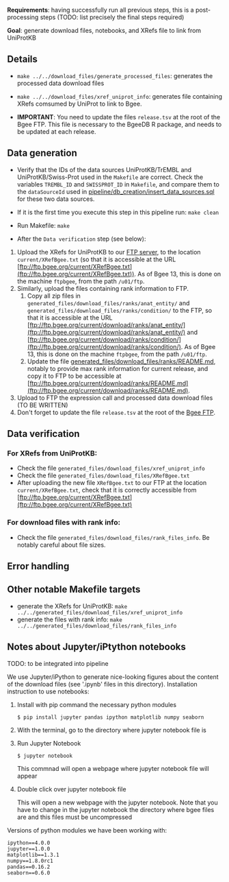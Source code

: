 **Requirements**: having successfully run all previous steps, this is a post-processing steps
(TODO: list precisely the final steps required)

**Goal**: generate download files, notebooks, and XRefs file to link from UniProtKB

## Details

* `make ../../download_files/generate_processed_files`: generates the processed data download files 
* `make ../../download_files/xref_uniprot_info`: generates file containing XRefs comsumed by UniProt 
to link to Bgee. 

* **IMPORTANT**: You need to update the files `release.tsv` at the root of the Bgee FTP. 
This file is necessary to the BgeeDB R package, and needs to be updated at each release.

## Data generation

* Verify that the IDs of the data sources UniProtKB/TrEMBL and UniProtKB/Swiss-Prot used in the `Makefile` are correct. Check the variables `TREMBL_ID` and `SWISSPROT_ID` in `Makefile`, and compare them to the `dataSourceId` used in [pipeline/db_creation/insert_data_sources.sql](../db_creation/insert_data_sources.sql) for these two data sources.

* If it is the first time you execute this step in this pipeline run:
  `make clean`

* Run Makefile:
  `make`

* After the `Data verification` step (see below):
1. Upload the XRefs for UniProtKB to our [FTP server](ftp://ftp.bgee.org/), to the location `current/XRefBgee.txt` (so that it is accessible at the URL [ftp://ftp.bgee.org/current/XRefBgee.txt](ftp://ftp.bgee.org/current/XRefBgee.txt)). As of Bgee 13, this is done on the machine `ftpbgee`, from the path `/u01/ftp`.
2. Similarly, upload the files containing rank information to FTP.
    1. Copy all zip files in `generated_files/download_files/ranks/anat_entity/` and  `generated_files/download_files/ranks/condition/` to the FTP, so that it is accessible at the URL [ftp://ftp.bgee.org/current/download/ranks/anat_entity/](ftp://ftp.bgee.org/current/download/ranks/anat_entity/) and [ftp://ftp.bgee.org/current/download/ranks/condition/](ftp://ftp.bgee.org/current/download/ranks/condition/). As of Bgee 13, this is done on the machine `ftpbgee`, from the path `/u01/ftp`.
    2. Update the file [generated_files/download_files/ranks/README.md](../../generated_files/download_files/ranks/README.md), notably to provide max rank information for current release, and copy it to FTP to be accessible at [ftp://ftp.bgee.org/current/download/ranks/README.md](ftp://ftp.bgee.org/current/download/ranks/README.md).
3. Upload to FTP the expression call and processed data download files (TO BE WRITTEN)
4. Don't forget to update the file `release.tsv` at the root of the [Bgee FTP](ftp://ftp.bgee.org/).

## Data verification

### For XRefs from UniProtKB:
* Check the file `generated_files/download_files/xref_uniprot_info`
* Check the file `generated_files/download_files/XRefBgee.txt`
* After uploading the new file `XRefBgee.txt` to our FTP at the location `current/XRefBgee.txt`, check that it is correctly accessible from [ftp://ftp.bgee.org/current/XRefBgee.txt](ftp://ftp.bgee.org/current/XRefBgee.txt)

### For download files with rank info:
* Check the file `generated_files/download_files/rank_files_info`. Be notably careful about file sizes.

## Error handling

## Other notable Makefile targets
* generate the XRefs for UniProtKB:
  `make ../../generated_files/download_files/xref_uniprot_info`
* generate the files with rank info:
  `make ../../generated_files/download_files/rank_files_info`


## Notes about Jupyter/iPtython notebooks

TODO: to be integrated into pipeline

We use Jupyter/iPython to generate nice-looking figures about the content of the download files (see '.ipynb' files in this directory). Installation instruction to use notebooks:

1. Install with pip command the necessary python modules

    ```
    $ pip install jupyter pandas ipython matplotlib numpy seaborn
    ```
    
2. With the terminal, go to the directory where jupyter notebook file is
3. Run Jupyter Notebook

    ```
    $ jupyter notebook
    ```
    This commnad will open a webpage where jupyter notebook file will appear

4. Double click over jupyter notebook file

    This will open a new webpage with the jupyter notebook.
    Note that you have to change in the jupyter notebook the directory where bgee files are and this files must be uncompressed


Versions of python modules we have been working with:

    ipython==4.0.0
    jupyter==1.0.0
    matplotlib==1.3.1
    numpy==1.8.0rc1
    pandas==0.16.2
    seaborn==0.6.0
